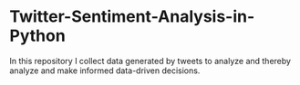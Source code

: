 # Twitter-Sentiment-Analysis-in-Python
In this repository I collect data generated by tweets to analyze and thereby analyze and make informed data-driven decisions.
